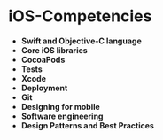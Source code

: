 # iOS-Competencies

- **Swift and Objective-C language**
- **Core iOS libraries**
- **CocoaPods**
- **Tests**
- **Xcode**
- **Deployment**
- **Git**
- **Designing for mobile**
- **Software engineering**
- **Design Patterns and Best Practices**
